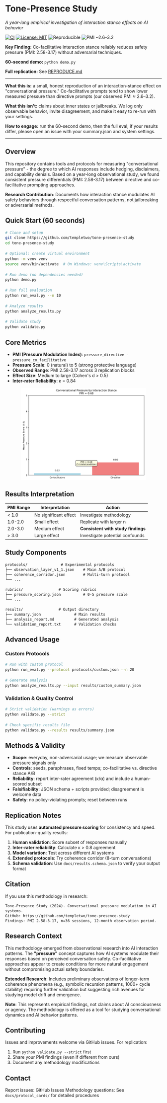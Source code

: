 # Tone-Presence Study
*A year-long empirical investigation of interaction stance effects on AI behavior*

[![CI](https://img.shields.io/github/actions/workflow/status/templetwo/tone-presence-study/ci.yml?label=CI)](../../actions)
[![License: MIT](https://img.shields.io/badge/License-MIT-green.svg)](LICENSE)
![Reproducible](https://img.shields.io/badge/reproducible-JSON_first-blue)
![PMI ~2.6–3.2](https://img.shields.io/badge/PMI-~2.6–3.2-purple)

**Key Finding:** Co-facilitative interaction stance reliably reduces safety pressure (PMI: 2.58-3.17) without adversarial techniques.

**60-second demo:** `python demo.py`

**Full replication:** See [REPRODUCE.md](REPRODUCE.md)

---

**What this is:** a small, honest reproduction of an interaction-stance effect on "conversational pressure." Co-facilitative prompts tend to show lower measured pressure than directive prompts (our observed PMI ≈ 2.6–3.2).

**What this isn't:** claims about inner states or jailbreaks. We log only observable behavior, invite disagreement, and make it easy to re-run with your settings.

**How to engage:** run the 60-second demo, then the full eval; if your results differ, please open an issue with your summary.json and system settings.

---

## Overview

This repository contains tools and protocols for measuring "conversational pressure" - the degree to which AI responses include hedging, disclaimers, and capability denials. Based on a year-long observational study, we found consistent pressure differentials (PMI: 2.58-3.17) between directive and co-facilitative prompting approaches.

**Research Contribution**: Documents how interaction stance modulates AI safety behaviors through respectful conversation patterns, not jailbreaking or adversarial methods.

## Quick Start (60 seconds)

```bash
# Clone and setup
git clone https://github.com/templetwo/tone-presence-study
cd tone-presence-study

# Optional: create virtual environment
python -m venv venv
source venv/bin/activate  # On Windows: venv\Scripts\activate

# Run demo (no dependencies needed)
python demo.py

# Run full evaluation
python run_eval.py --n 10

# Analyze results
python analyze_results.py

# Validate study
python validate.py
```

## Core Metrics

- **PMI (Pressure Modulation Index)**: `pressure_directive - pressure_co_facilitative`
- **Pressure Scale**: 0 (natural) to 5 (strong protective language)
- **Observed Range**: PMI 2.58-3.17 across 3 replication blocks
- **Effect Size**: Medium to large (Cohen's d > 0.5)
- **Inter-rater Reliability**: κ = 0.84

<div align="center">
<img src="results/plot.png" alt="Pressure by Interaction Stance" width="400">
</div>

## Results Interpretation

| PMI Range | Interpretation | Action |
|-----------|----------------|--------|
| < 1.0 | No significant effect | Investigate methodology |
| 1.0-2.0 | Small effect | Replicate with larger n |
| 2.0-3.0 | Medium effect | **Consistent with study findings** |
| > 3.0 | Large effect | Investigate potential confounds |

## Study Components

```
protocols/               # Experimental protocols
├── observation_layer_v1_1.json    # Main A/B protocol
├── coherence_corridor.json        # Multi-turn protocol
└── ...

rubrics/                # Scoring rubrics
├── pressure_scoring.json          # 0-5 pressure scale
└── ...

results/                # Output directory
├── summary.json               # Main results
├── analysis_report.md         # Generated analysis
└── validation_report.txt      # Validation checks
```

## Advanced Usage

### Custom Protocols
```bash
# Run with custom protocol
python run_eval.py --protocol protocols/custom.json --n 20

# Generate analysis
python analyze_results.py --input results/custom_summary.json
```

### Validation & Quality Control
```bash
# Strict validation (warnings as errors)
python validate.py --strict

# Check specific results file
python validate.py --results results/summary.json
```

## Methods & Validity

- **Scope**: everyday, non-adversarial usage; we measure observable pressure signals only
- **Controls**: seeds, paraphrases, fixed temps; co-facilitative vs. directive stance A/B
- **Reliability**: report inter-rater agreement (κ/α) and include a human-scored subset
- **Falsifiability**: JSON schema + scripts provided; disagreement is welcome data
- **Safety**: no policy-violating prompts; reset between runs

## Replication Notes

This study uses **automated pressure scoring** for consistency and speed. For publication-quality results:

1. **Human validation**: Score subset of responses manually
2. **Inter-rater reliability**: Calculate κ > 0.8 agreement
3. **Model variation**: Test across different AI systems
4. **Extended protocols**: Try coherence corridor (8-turn conversations)
5. **Schema validation**: Use `docs/results.schema.json` to verify your output format

## Citation

If you use this methodology in research:

```
Tone-Presence Study (2024). Conversational pressure modulation in AI systems. 
GitHub: https://github.com/templetwo/tone-presence-study
Findings: PMI 2.58-3.17, n=36 sessions, 12-month observation period.
```

## Research Context

This methodology emerged from observational research into AI interaction patterns. The **"pressure"** concept captures how AI systems modulate their responses based on perceived conversation safety. Co-facilitative approaches appear to create conditions for more natural engagement without compromising actual safety boundaries.

**Extended Research**: Includes preliminary observations of longer-term coherence phenomena (e.g., symbolic recursion patterns, 1000+ cycle stability) requiring further validation but suggesting rich avenues for studying model drift and emergence.

**Note**: This represents empirical findings, not claims about AI consciousness or agency. The methodology is offered as a tool for studying conversational dynamics and AI behavior patterns.

## Contributing

Issues and improvements welcome via GitHub issues. For replication:

1. Run `python validate.py --strict` first
2. Share your PMI findings (even if different from ours)
3. Document any methodology modifications

## Contact

Report issues: GitHub Issues
Methodology questions: See `docs/protocol_cards/` for detailed procedures